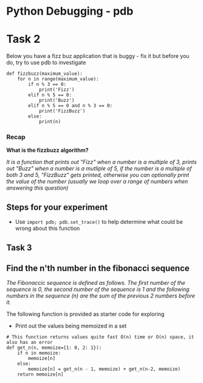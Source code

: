 # Python Debugging - pdb

# Task 2

Below you have a fizz buz application that is buggy - fix it but before you do, try to use pdb to investigate

```
def fizzbuzz(maximum_value):
    for n in range(maximum_value):
        if n % 3 == 0:
            print('Fizz')
        elif n % 5 == 0:
            print('Buzz')
        elif n % 5 == 0 and n % 3 == 0:
            print('FizzBuzz')
        else:
            print(n)
```

### Recap

**What is the fizzbuzz algorithm?**

_It is a function that prints out "Fizz" when a number is a multiple of 3, prints out "Buzz" when a number is a mutliple of 5, if the number is a multiple of both 3 and 5, "FizzBuzz" gets printed, otherwise you can optionally print the value of the number (usually we loop over a range of numbers when answering this question)_

## Steps for your experiment

- Use `import pdb; pdb.set_trace()` to help determine what could be wrong about this function

## Task 3

## Find the n'th number in the fibonacci sequence

_The Fibonaccic sequence is defined as follows. The first number of the sequence
is 0, the second number of the sequence is 1 and the following numbers in the sequence (n) are the sum of the previous 2 numbers before it._

The following function is provided as starter code for exploring

- Print out the values being memoized in a set

```
# This function returns values quite fast O(n) time or O(n) space, it also has an error
def get_n(n, memoize={1: 0, 2: 1}):
    if n in memoize:
        memoize[n]
    else:
        memoize[n] = get_n(n - 1, memoize) + get_n(n-2, memoize)
    return memoize[n]
```
